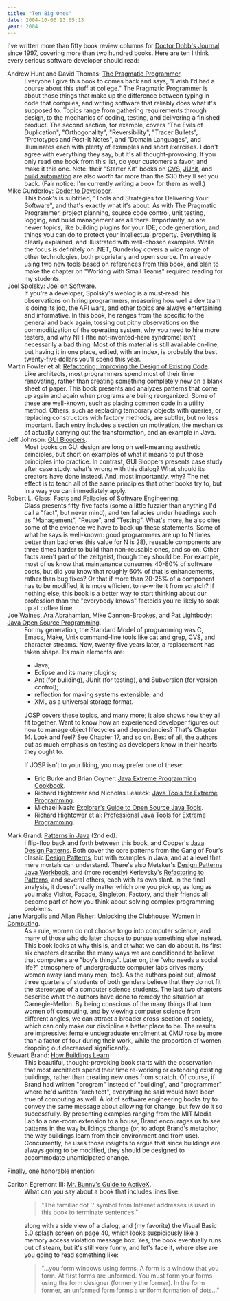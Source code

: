 ```yaml
---
title: "Ten Big Ones"
date: 2004-10-06 13:05:13
year: 2004
---
```

I've written more than fifty book review columns for <a href="http://www.ddj.com">Doctor Dobb's Journal</a> since 1997, covering more than two hundred books.  Here are ten I think every serious software developer should read:

<dl> <dt>Andrew Hunt and David Thomas: <a href="http://www.amazon.com/exec/obidos/ASIN/020161622X">The Pragmatic Programmer</a>.</dt> <dd>Everyone I give this book to comes back and says, "I wish I'd had a course about this stuff at college."  The Pragmatic Programmer is about those things that make up the difference between typing in code that compiles, and writing software that reliably does what it's supposed to.  Topics range from gathering requirements through design, to the mechanics of coding, testing, and delivering a finished product.  The second section, for example, covers "The Evils of Duplication", "Orthogonality", "Reversibility", "Tracer Bullets", "Prototypes and Post-It Notes", and "Domain Languages", and illuminates each with plenty of examples and short exercises.  I don't agree with everything they say, but it's all thought-provoking. If you only read one book from this list, do your customers a favor, and make it this one.  Note: their "Starter Kit" books on <a href="http://www.amazon.com/exec/obidos/ASIN/0974514004">CVS</a>, <a href="http://www.amazon.com/exec/obidos/ASIN/0974514012">JUnit</a>, and <a href="http://www.amazon.com/exec/obidos/ASIN/0974514039">build automation</a> are also worth far more than the $30 they'll set you back.  (Fair notice: I'm currently writing a book for them as well.)

</dd> <dt>Mike Gunderloy: <a href="http://www.amazon.com/exec/obidos/ASIN/078214327X">Coder to Developer</a>.</dt> <dd>This book's is subtitled, "Tools and Strategies for Delivering Your Software", and that's exactly what it's about.  As with The Pragmatic Programmer, project planning, source code control, unit testing, logging, and build management are all there. Importantly, so are newer topics, like building plugins for your IDE, code generation, and things you can do to protect your intellectual property.  Everything is clearly explained, and illustrated with well-chosen examples.  While the focus is definitely on .NET, Gunderloy covers a wide range of other technologies, both proprietary and open source. I'm already using two new tools based on references from this book, and plan to make the chapter on "Working with Small Teams" required reading for my students.

</dd> <dt>Joel Spolsky: <a href="http://www.amazon.com/exec/obidos/ASIN/1590593898">Joel on Software</a>.</dt> <dd>If you're a developer, Spolsky's weblog is a
must-read: his observations on hiring programmers, measuring how well a dev team is doing its job, the API wars, and other topics are always entertaining and informative.  In this book, he ranges from the specific to the general and back again, tossing out pithy observations on the commoditization of the operating system, why you need to hire more testers, and why NIH (the not-invented-here syndrome) isn't necessarily a bad thing.  Most of this material is still available on-line, but having it in one place, edited, with an index, is probably the best twenty-five dollars you'll spend this year.

</dd> <dt>Martin Fowler et al: <a href="http://www.amazon.com/exec/obidos/ASIN/0201485672">Refactoring: Improving the Design of Existing Code</a>.</dt> <dd>Like architects, most programmers spend most of their time renovating, rather than creating something completely new on a blank sheet of paper.  This book presents and analyzes patterns that come up again and again when programs are being reorganized.  Some of these are well-known, such as placing common code in a utility method.  Others, such as replacing temporary objects with queries, or replacing constructors with factory methods, are subtler, but no less important. Each entry includes a section on motivation, the mechanics of actually carrying out the transformation, and an example in Java.

</dd> <dt>Jeff Johnson: <a href="http://www.amazon.com/exec/obidos/ASIN/1558605827">GUI Bloopers</a>.</dt> <dd>Most books on GUI design are long on well-meaning aesthetic principles, but short on examples of what it means to put those principles into practice.  In contrast, GUI Bloopers presents case study after case study: what's wrong with this dialog? What should its creators have done instead.  And, most importantly, why?  The net effect is to teach all of the same principles that other books try to, but in a way you can immediately apply.

</dd> <dt>Robert L. Glass: <a href="http://www.amazon.com/exec/obidos/ASIN/0321117425">Facts and Fallacies of Software Engineering</a>.</dt> <dd>Glass presents fifty-five facts (some a little fuzzier than anything I'd call a "fact", but never mind), and ten fallacies under headings such as "Management", "Reuse", and "Testing". What's more, he also cites some of the evidence we have to back up these statements.  Some of what he says is well-known: good programmers are up to N times better than bad ones (his value for N is 28), reusable components are three times harder to build than non-reusable ones, and so on.  Other facts aren't part of the zeitgeist, though they should be.  For example, most of us know that maintenance consumes 40-80% of software costs, but did you know that roughly 60% of that is enhancements, rather than bug fixes?  Or that if more than 20-25% of a component has to be modified, it is more efficient to re-write it from scratch? If nothing else, this book is a better way to start thinking about our profession than the "everybody knows" factoids you're likely to soak up at coffee time.

</dd> <dt>Joe Walnes, Ara Abrahamian, Mike Cannon-Brookes, and Pat Lightbody: <a href="http://www.amazon.com/exec/obidos/ASIN/0471463620">Java Open Source Programming</a>.</dt> <dd>For my generation, the Standard Model of programming was C, Emacs, Make, Unix command-line tools like cat and grep, CVS, and character streams.  Now, twenty-five years later, a replacement has taken shape.  Its main elements are:
<ul>
  <li>Java;</li>
  <li>Eclipse and its many plugins;</li>
  <li>Ant (for building), JUnit (for testing), and Subversion (for version control);</li>
  <li>reflection for making systems extensible; and</li>
  <li>XML as a universal storage format.</li>
</ul>
JOSP covers these topics, and many more; it also shows how they all fit together. Want to know how an experienced developer figures out how to manage object lifecycles and dependencies?  That's Chapter 14.  Look and feel?  See Chapter 17, and so on.  Best of all, the authors put as much emphasis on testing as developers know in their hearts they ought to.

If JOSP isn't to your liking, you may prefer one of these:
<ul>
  <li>Eric Burke and Brian Coyner: <a href="http://www.amazon.com/exec/obidos/ASIN/0596003870">Java Extreme Programming Cookbook</a>.</li>
  <li>Richard Hightower and Nicholas Lesieck: <a href="http://www.amazon.com/exec/obidos/ASIN/047120708X">Java Tools for Extreme Programming</a>.</li>
  <li>Michael Nash: <a href="http://www.amazon.com/exec/obidos/ASIN/1932394192">Explorer's Guide to Open Source Java Tools</a>.</li>
  <li>Richard Hightower et al: <a href="http://www.amazon.com/exec/obidos/ASIN/0764556177">Professional Java Tools for Extreme Programming</a>.</li>
</ul>
</dd> <dt>Mark Grand: <a href="http://www.amazon.com/exec/obidos/ASIN/0471227293">Patterns in Java</a> (2nd ed).</dt> <dd>I flip-flop back and forth between this book, and Cooper's <a href="http://www.amazon.com/exec/obidos/ASIN/0201485397">Java Design Patterns</a>.  Both cover the core patterns from the Gang of Four's classic <a href="http://www.amazon.com/exec/obidos/ASIN/0201633612">Design Patterns</a>, but with examples in Java, and at a level that mere mortals can understand.  There's also Metsker's <a href="http://www.amazon.com/exec/obidos/ASIN/0201743973">Design Patterns Java Workbook</a>, and (more recently) Kerievsky's <a href="http://www.amazon.com/exec/obidos/ASIN/0321213351">Refactoring to Patterns</a>, and several others, each with its own slant.  In the final analysis, it doesn't really matter which one you pick up, as long as you make Visitor, Facade, Singleton, Factory, and their friends all become part of how you think about solving complex programming problems.

</dd> <dt>Jane Margolis and Allan Fisher: <a href="http://www.amazon.com/exec/obidos/ASIN/0262632691">Unlocking the Clubhouse: Women in Computing</a>.</dt> <dd>As a rule, women do not choose to go into computer science, and many of those who do later choose to pursue something else instead. This book looks at why this is, and at what we can do about it.  Its first six chapters describe the many ways we are conditioned to believe that computers are "boy's things". Later on, the "who needs a social life?" atmosphere of undergraduate computer labs drives many women away (and many men, too).  As the authors point out, almost three quarters of students of both genders believe that they do not fit the stereotype of a computer science students. The last two chapters describe what the authors have done to remedy the situation at Carnegie-Mellon. By being conscious of the many things that turn women off computing, and by viewing computer science from different angles, we can attract a broader cross-section of society, which can only make our discipline a better place to be.  The results are impressive: female undegraduate enrolment at CMU rose by more than a factor of four during their work, while the proportion of women dropping out decreased significantly.

</dd> <dt>Stewart Brand: <a href="http://www.amazon.com/exec/obidos/ASIN/0140139966">How Buildings Learn</a></dt> <dd>This beautiful, thought-provoking book starts with the observation that most architects spend their time re-working or extending existing buildings, rather than creating new ones from scratch.  Of course, if Brand had written "program" instead of "building", and "programmer" where he'd written "architect", everything he said would have been true of computing as well.  A lot of software engineering books try to convey the same message about allowing for change, but few do it so successfully.  By presenting examples ranging from the MIT Media Lab to a one-room extension to a house, Brand encourages us to see patterns in the way buildings change (or, to adopt Brand's metaphor, the way buildings learn from their environment and from use). Concurrently, he uses those insights to argue that since buildings are always going to be modified, they should be designed to accommodate unanticipated change.

</dd> </dl>Finally, one honorable mention:

<dl> <dt>Carlton Egremont III: <a href="http://www.amazon.com/exec/obidos/ASIN/0201485362">Mr. Bunny's Guide to ActiveX</a>.</dt> <dd>What can you say about a book that includes lines like:
<blockquote>"The familiar dot '.' symbol from Internet addresses is used in this
book to terminate sentences."</blockquote>
along with a side view of a dialog, and (my favorite) the Visual Basic 5.0 splash screen on page 40, which looks suspiciously like a memory access violation message box.  Yes, the book eventually runs out of steam, but it's still very funny, and let's face it, where else are you going to read something like:
<blockquote>"…you form windows using forms.  A form is a window that you form. At first forms are unformed.  You must form your forms using the form designer (formerly the former).  In the form former, an unformed form forms a uniform formation of dots…"</blockquote>
</dd> </dl>
